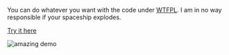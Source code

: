 You can do whatever you want with the code under [WTFPL](https://en.wikipedia.org/wiki/WTFPL). I am in no way responsible if your spaceship explodes.

[Try it here](http://do-do-ku.com)

![amazing demo](https://media.giphy.com/media/kgD6g7tMfq2JU65NrO/giphy.gif)
